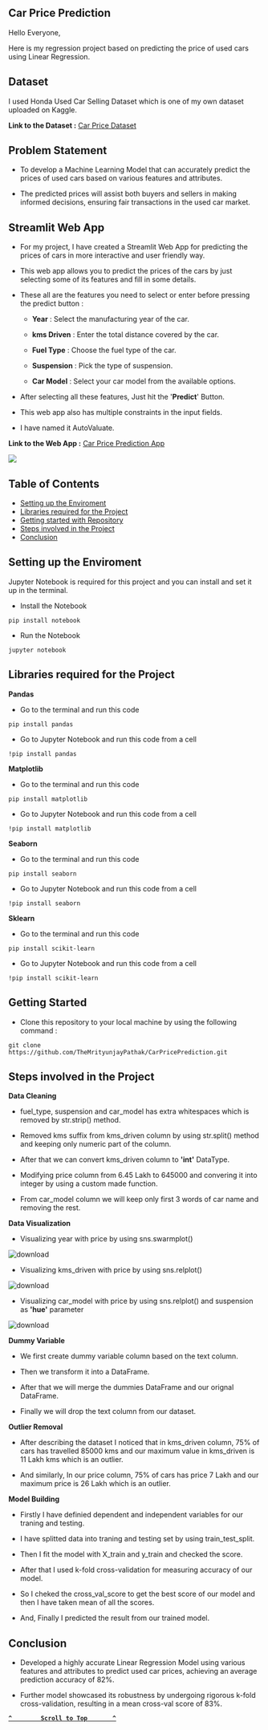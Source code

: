 ## Car Price Prediction

Hello Everyone,

Here is my regression project based on predicting the price of used cars using Linear Regression.

## Dataset

I used Honda Used Car Selling Dataset which is one of my own dataset uploaded on Kaggle.

**Link to the Dataset :** [Car Price Dataset](https://www.kaggle.com/datasets/themrityunjaypathak/honda-car-selling)

## Problem Statement

- To develop a Machine Learning Model that can accurately predict the prices of used cars based on various features and attributes.
  
- The predicted prices will assist both buyers and sellers in making informed decisions, ensuring fair transactions in the used car market.

## Streamlit Web App

- For my project, I have created a Streamlit Web App for predicting the prices of cars in more interactive and user friendly way.

- This web app allows you to predict the prices of the cars by just selecting some of its features and fill in some details.

- These all are the features you need to select or enter before pressing the predict button :

  - **Year** : Select the manufacturing year of the car.
    
  - **kms Driven** : Enter the total distance covered by the car.
    
  - **Fuel Type** : Choose the fuel type of the car.
    
  - **Suspension** : Pick the type of suspension.
    
  - **Car Model** : Select your car model from the available options.

- After selecting all these features, Just hit the '**Predict**' Button.

- This web app also has multiple constraints in the input fields.

- I have named it AutoValuate.

**Link to the Web App :** [Car Price Prediction App](https://car-price-prediction-using-lr.streamlit.app/)

<a href="https://car-price-prediction-using-lr.streamlit.app/"><img src="https://github.com/TheMrityunjayPathak/CarPricePrediction/assets/123563634/9c4ed16e-6741-48db-88ed-778c212ac380"/></a>

## Table of Contents

- [Setting up the Enviroment](#setting-up-the-enviroment)
- [Libraries required for the Project](#libraries-required-for-the-project)
- [Getting started with Repository](#getting-started)
- [Steps involved in the Project](#steps-involved-in-the-project)
- [Conclusion](#conclusion)

## Setting up the Enviroment

Jupyter Notebook is required for this project and you can install and set it up in the terminal.

- Install the Notebook
```
pip install notebook
```

- Run the Notebook
```
jupyter notebook
```

## Libraries required for the Project

**Pandas**

- Go to the terminal and run this code
```
pip install pandas
```

- Go to Jupyter Notebook and run this code from a cell
```
!pip install pandas
```

**Matplotlib**

- Go to the terminal and run this code
```
pip install matplotlib
```

- Go to Jupyter Notebook and run this code from a cell
```
!pip install matplotlib
```

**Seaborn**

- Go to the terminal and run this code
```
pip install seaborn
```

- Go to Jupyter Notebook and run this code from a cell
```
!pip install seaborn
```

**Sklearn**

- Go to the terminal and run this code
```
pip install scikit-learn
```

- Go to Jupyter Notebook and run this code from a cell
```
!pip install scikit-learn
```

## Getting Started

- Clone this repository to your local machine by using the following command :
```
git clone https://github.com/TheMrityunjayPathak/CarPricePrediction.git
```

## Steps involved in the Project

**Data Cleaning**

- fuel_type, suspension and car_model has extra whitespaces which is removed by str.strip() method.

- Removed kms suffix from kms_driven column by using str.split() method and keeping only numeric part of the column.

- After that we can convert kms_driven column to **'int'** DataType.

- Modifying price column from 6.45 Lakh to 645000 and convering it into integer by using a custom made function.

- From car_model column we will keep only first 3 words of car name and removing the rest.

**Data Visualization**

- Visualizing year with price by using sns.swarmplot()

![download](https://github.com/TheMrityunjayPathak/CarPricePrediction/assets/123563634/5e23ec76-ebe0-4f42-9d72-24b881eceeff)

- Visualizing kms_driven with price by using sns.relplot()

![download](https://github.com/TheMrityunjayPathak/CarPricePrediction/assets/123563634/3d7c4b1f-a2b3-47c7-8e0d-86c49aa80313)

- Visualizing car_model with price by using sns.relplot() and suspension as **'hue'** parameter

![download](https://github.com/TheMrityunjayPathak/CarPricePrediction/assets/123563634/c5faa6d5-46ed-4995-82fe-ec042beca0e4)

**Dummy Variable**

- We first create dummy variable column based on the text column.

- Then we transform it into a DataFrame.

- After that we will merge the dummies DataFrame and our orignal DataFrame.

- Finally we will drop the text column from our dataset.

**Outlier Removal**

- After describing the dataset I noticed that in kms_driven column, 75% of cars has travelled 85000 kms and our maximum value in kms_driven is 11 Lakh kms which is an outlier.
  
- And similarly, In our price column, 75% of cars has price 7 Lakh and our maximum price is 26 Lakh which is an outlier.

**Model Building**

- Firstly I have definied dependent and independent variables for our traning and testing.

- I have splitted data into traning and testing set by using train_test_split.

- Then I fit the model with X_train and y_train and checked the score.

- After that I used k-fold cross-validation for measuring accuracy of our model.

- So I cheked the cross_val_score to get the best score of our model and then I have taken mean of all the scores.

- And, Finally I predicted the result from our trained model.

## Conclusion

- Developed a highly accurate Linear Regression Model using various features and attributes to predict used car prices, achieving an average prediction accuracy of 82%.

- Further model showcased its robustness by undergoing rigorous k-fold cross-validation, resulting in a mean cross-val score of 83%.

<div align='left'>
  
**[`^        Scroll to Top       ^`](#car-price-prediction)**

</div>
